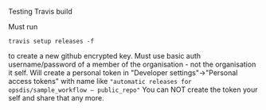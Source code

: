 Testing Travis build

Must run 

	travis setup releases -f 

to create a new github encrypted key. Must use basic auth username/password of a member of the organisation - not the organisation it self.
Will create a personal token in "Developer settings"->"Personal access tokens" with name like `"automatic releases for opsdis/sample_workflow — public_repo"`
You can NOT create the token your self and share that any more. 
